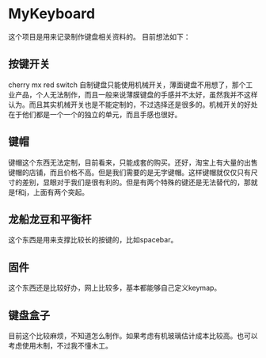 # MyKeyboard 

这个项目是用来记录制作键盘相关资料的。
目前想法如下：

按键开关
---------
cherry mx red switch
自制键盘只能使用机械开关，薄面键盘不用想了，那个工业产品，个人无法制作，而且一般来说薄膜键盘的手感并不太好，虽然我并不这样认为。而且其实机械开关也是不能定制的，不过选择还是很多的。机械开关的好处在于他们都是一个一个的独立的单元，而且手感也很好。

键帽
-----
键帽这个东西无法定制，目前看来，只能成套的购买。还好，淘宝上有大量的出售键帽的店铺，而且价格不高。但是我们需要的是无字键帽。这样键帽就仅仅只有尺寸的差别，显眼对于我们是很有利的。但是有两个特殊的键还是无法替代的，那就是f和j，上面有两个突起。

龙船龙豆和平衡杆
--------
这个东西是用来支撑比较长的按键的，比如spacebar。

固件
-----
这个东西还是比较好办，网上比较多，基本都能够自己定义keymap。

键盘盒子
--------
目前这个比较麻烦，不知道怎么制作。如果考虑有机玻璃估计成本比较高。也可以考虑使用木制，不过我不懂木工。
